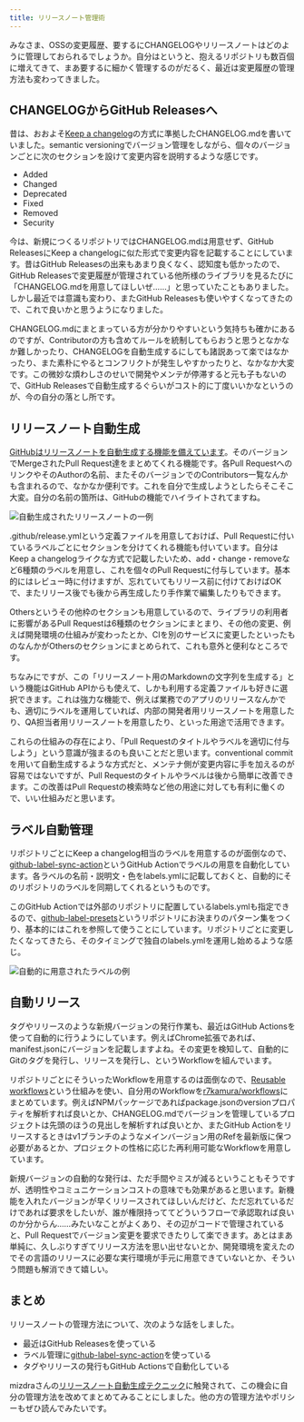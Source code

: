 ```yaml
---
title: リリースノート管理術
---
```

みなさま、OSSの変更履歴、要するにCHANGELOGやリリースノートはどのように管理しておられるでしょうか。自分はというと、抱えるリポジトリも数百個に増えてきて、まあ要するに細かく管理するのがだるく、最近は変更履歴の管理方法も変わってきました。

CHANGELOGからGitHub Releasesへ
---------------------------

昔は、おおよそ[Keep a changelog](https://keepachangelog.com/en/1.0.0/)の方式に準拠したCHANGELOG.mdを書いていました。semantic versioningでバージョン管理をしながら、個々のバージョンごとに次のセクションを設けて変更内容を説明するような感じです。

*   Added
*   Changed
*   Deprecated
*   Fixed
*   Removed
*   Security

今は、新規につくるリポジトリではCHANGELOG.mdは用意せず、GitHub ReleasesにKeep a changelogに似た形式で変更内容を記載することにしています。昔はGitHub Releasesの出来もあまり良くなく、認知度も低かったので、GitHub Releasesで変更履歴が管理されている他所様のライブラリを見るたびに「CHANGELOG.mdを用意してほしいぜ……」と思っていたこともありました。しかし最近では意識も変わり、またGitHub Releasesも使いやすくなってきたので、これで良いかと思うようになりました。

CHANGELOG.mdにまとまっている方が分かりやすいという気持ちも確かにあるのですが、Contributorの方も含めてルールを統制してもらおうと思うとなかなか難しかったり、CHANGELOGを自動生成するにしても諸説あって楽ではなかったり、また素朴にやるとコンフリクトが発生しやすかったりと、なかなか大変です。この微妙な煩わしさのせいで開発やメンテが停滞すると元も子もないので、GitHub Releasesで自動生成するぐらいがコスト的に丁度いいかなというのが、今の自分の落とし所です。

リリースノート自動生成
-----------

[GitHubはリリースノートを自動生成する機能を備えています](https://docs.github.com/en//repositories/releasing-projects-on-github/automatically-generated-release-notes)。そのバージョンでMergeされたPull Request達をまとめてくれる機能です。各Pull RequestへのリンクやそのAuthorの名前、またそのバージョンでのContributors一覧なんかも含まれるので、なかなか便利です。これを自分で生成しようとしたらそこそこ大変。自分の名前の箇所は、GitHubの機能でハイライトされてますね。

![](https://lh3.googleusercontent.com/docs/AG8NV2Zf247p8rjXo-a2ReoEtwZMCy3dqkbRJ7fbQIloVO0XwywCTLDM0iu9m-u_hAGmwCFGSuP6cBsqVd8DjlFVz2U8zKMa2ADehNX0KQoIS1LaGWZaZMF_6EPvYl1KtKUsQ1OH2PKyWNweNHnCWq-9VdFVBGVPz6xmxL2icvn5_485wwSug26WPQQbq-QFAyhfwPiDIGN9Gtu1BuZxaNXAt9NredM1Kd3jj-9KIgJzq238kmXS0NaQupBpPKe-HNmBNO1VY-Fb9fbuKO6glKmMes5AJcLC_26Z_Qhog6v9r7TZnqzKcfM-P5QL5Gar26vP0Ouwatb-qNF7jkAnNc-0zfOvSHwWmWS70SG7TGKyNRvyes_AyV2qkojGtuyskWsOmAhO_5wjAjdUw6a0i_GBgEjtRRpi7WBPdYTIYbollJ9Qzb1i3l219c2jNAHzIlH6nogW2XY9Q4yPD7IqaOvyKUcv_hKGNVag8DhD6oPKI7TtZ8e28gc5rN8gJe7iYgaZueCQ5TVYdu2FDkDF_q_vHDqWBHhBiVkT_JfGCHRf_zy8e676XWQ6zM2DS6-06hf2U98Q-1VDvmJoQ4DgrZolICvjzo6MmHE0tsyeTKlQY2z226EfD977rCfHEQxB43pfQ-kTgsXdijNH-7ypYNXwsmWCJi8iESL7PuuYcEBj-kC6lGuAX05wUNP1xEhz241y-k22wIp6VumkWFzwo8TDyy0wYUKeULgJMGlshLgCf5R3xkeA3QJDFsEI-v9GKh1Stxa6keXDwfKd6eXXSO_UuKzGxnXkKPext9zdqf2FPajWxzzLmvkbdRoPx8Yhb7ssAIYZ9SmdaYEntr5PoLL1fKqpi2E23e_yQLpIvuiIcQJrxCpbMciGTPvKN1-QcNgkzFkrZsmAajqnNFbgkgsWVD3WaN6e03kkd3vT5N7BhHaTphIeeySoj-NxoIzKALKdt3A7TsNbFklDEXACfPouZGWf4I2gq6TySmioSrqTaMQjsGcioQfoDk00UfxvcXzJ-UXA7AVngaoof094jLsyj6DnbVxCwUOj95TjlYB_CC1jEysTIqi8_tKioIgqppSWMMhVbhCy6z6daAJbyF7Tr9sQO5VewNVXeFwIo1jWqE-rlLiVwwLHCPxRXZ8WYPE8CmMk6f1L3d8qpgiJEL-pwi2d7jrw2CGjhEqNr8tUokI6cTsisqZ-Jn9180IMKTwEt6Y8PTWcOdl9Kjk5wqtlLHyu-32SjmbtAfXRBpovIjbNF_vCAA "自動生成されたリリースノートの一例")

.github/release.ymlという定義ファイルを用意しておけば、Pull Requestに付いているラベルごとにセクションを分けてくれる機能も付いています。自分はKeep a changelogライクな方式で記載したいため、add・change・removeなど6種類のラベルを用意し、これを個々のPull Requestに付与しています。基本的にはレビュー時に付けますが、忘れていてもリリース前に付けておけばOKで、またリリース後でも後から再生成したり手作業で編集したりもできます。

Othersというその他枠のセクションも用意しているので、ライブラリの利用者に影響があるPull Requestは6種類のセクションにまとまり、その他の変更、例えば開発環境の仕組みが変わったとか、CIを別のサービスに変更したといったものなんかがOthersのセクションにまとめられて、これも意外と便利なところです。

ちなみにですが、この「リリースノート用のMarkdownの文字列を生成する」という機能はGitHub APIからも使えて、しかも利用する定義ファイルも好きに選択できます。これは強力な機能で、例えば業務でのアプリのリリースなんかでも、適切にラベルを運用していれば、内部の開発者用リリースノートを用意したり、QA担当者用リリースノートを用意したり、といった用途で活用できます。

これらの仕組みの存在により、「Pull Requestのタイトルやラベルを適切に付与しよう」という意識が強まるのも良いことだと思います。conventional commitを用いて自動生成するような方式だと、メンテナ側が変更内容に手を加えるのが容易ではないですが、Pull Requestのタイトルやラベルは後から簡単に改善できます。この改善はPull Requestの検索時など他の用途に対しても有利に働くので、いい仕組みだと思います。

ラベル自動管理
-------

リポジトリごとにKeep a changelog相当のラベルを用意するのが面倒なので、[github-label-sync-action](https://github.com/r7kamura/github-label-sync-action)というGitHub Actionでラベルの用意を自動化しています。各ラベルの名前・説明文・色をlabels.ymlに記載しておくと、自動的にそのリポジトリのラベルを同期してくれるというものです。

このGitHub Actionでは外部のリポジトリに配置しているlabels.ymlも指定できるので、[github-label-presets](https://github.com/r7kamura/github-label-presets)というリポジトリにお決まりのパターン集をつくり、基本的にはこれを参照して使うことにしています。リポジトリごとに変更したくなってきたら、そのタイミングで独自のlabels.ymlを運用し始めるような感じ。

![](https://lh3.googleusercontent.com/docs/AG8NV2bQcr1NVQI-3-VsRhV1OodvoCm9Af4QBojHiG-Z7tsPGH946N8CvScXjQbdCL0eNJaVHZaUTo5WeHyEDzPUT3nbHHKtIgkNjWz2cmTduG3PSM_XHjGRPwQTHYITRpFCiDp4dLntjI8tN0SaeWmfddQHxPp4L4nf6hRjI_wixu5UFOA-mv38Pmg2qRIyz_hbh9KAIh5HUA2wT1-pkgWm3Rda7mW7jSPBYjYZms_tosl8WkjCzIrikJty4aD44ijLJeQMQUZercS9wv2QBVDeb3YjO2Lu2gsOUKDoBH8OWJ4aePHEswqTb4T9SE4S1Cl1n7XzWmIZn5OKn9KcPpXFxymqU-vmUUHr8MUGBIOhQNADV4BAxh3i1EVAJGnF00xucJEuCwibmLXnFNU6Dq1i634fHxQEVgbCf6npwHfkd0A71aBg6hHB872l21DA-nj1qh-GToR3ZnGVWfNc8Ps6vvIBKTyld3se6YPpR1qXdZJToOsz5V4L4bC70iViwzwHdfB3jmxPdLImGjiI99I07uvV--MXcuSt0b_cogb5S4A96MXAgyk0J6mFxgNETOs2SjNu3B2jAdA4On9_wEXreORQu1zIGF9FLAIGUaoPfBzr-P9P8gXxXwCMgm0JfI5Yz2KirqYm6Sn7pKIXjUGTTxCsT6pq88VyAxV_eu0ciAsl_2BUpLCJolxiBu0TjUuoDUztDhQBwvfI6N5BpSLDVI9cUuTHb4TLOEYyc_m8I-_MwB4KbYwN93xZzGHkDVK2rp61ihaokNhZZv3-N-bN6gb5yx8EFDpChYqEEcFSe2i1hjyVxor7PUkquluNL1S5rSOqNGIbXEbwyAW9p-_wb4v9vaHZ6UBSutd4YkLRXmsamUoFG4H9QWHr8fhedUJ3YQoatS0noCWOjhW8UUvsWMRlVsTCOzoe6Vhcrj_PYI5oCQHPE1z9F_sFtgJGXazeMdqPJE_8BWh7tXPXx2UlTRh3MNuNZ-jSu_bx02TKVJdbsmza_Sfcv3t29PW6_6VDy0HyawVDEutlmrEnuLLfODoJddipoa428dKuQJOp2_DMtiniYs2rlwt-SqVA9NHNYUhrJDi9Jd0VrQswmD2M7N6_P3SP5ze76DK0lLmJ4wKf2DjDP0kUHg87bBbSI287N2rSMU70TtI_6i4LDK_oBSfB7HzD-Vkj0IyJhqL46ks7pRvwaKkNemIsypT48l6GpB6BlbfaESquB2yObLtfz6twkVTNCdFKxBo65h8O_ATplpPCtg "自動的に用意されたラベルの例")

自動リリース
------

タグやリリースのような新規バージョンの発行作業も、最近はGitHub Actionsを使って自動的に行うようにしています。例えばChrome拡張であれば、manifest.jsonにバージョンを記載しますよね。その変更を検知して、自動的にGitのタグを発行し、リリースを発行し、というWorkflowを組んでいます。

リポジトリごとにそういったWorkflowを用意するのは面倒なので、[Reusable workflows](https://docs.github.com/en//actions/using-workflows/reusing-workflows)という仕組みを使い、自分用のWorkflowを[r7kamura/workflows](https://github.com/r7kamura/workflows)にまとめています。例えばNPMパッケージであればpackage.jsonのversionプロパティを解析すれば良いとか、CHANGELOG.mdでバージョンを管理しているプロジェクトは先頭のほうの見出しを解析すれば良いとか、またGitHub Actionをリリースするときはv1ブランチのようなメインバージョン用のRefを最新版に保つ必要があるとか、プロジェクトの性格に応じた再利用可能なWorkflowを用意しています。

新規バージョンの自動的な発行は、ただ手間やミスが減るということもそうですが、透明性やコミュニケーションコストの意味でも効果があると思います。新機能を入れたバージョンが早くリリースされてほしいんだけど、ただ忘れているだけであれば要求をしたいが、誰が権限持っててどういうフローで承認取れば良いのか分からん……みたいなことがよくあり、その辺がコードで管理されていると、Pull Requestでバージョン変更を要求できたりして楽できます。あとはまあ単純に、久しぶりすぎてリリース方法を思い出せないとか、開発環境を変えたのでその言語のリリースに必要な実行環境が手元に用意できていないとか、そういう問題も解消できて嬉しい。

まとめ
---

リリースノートの管理方法について、次のような話をしました。

*   最近はGitHub Releasesを使っている
*   ラベル管理に[github-label-sync-action](https://github.com/r7kamura/github-label-sync-action)を使っている
*   タグやリリースの発行もGitHub Actionsで自動化している

mizdraさんの[リリースノート自動生成テクニック](https://www.mizdra.net/entry/2022/07/08/181825)に触発されて、この機会に自分の管理方法を改めてまとめてみることにしました。他の方の管理方法やポリシーもぜひ読んでみたいです。
